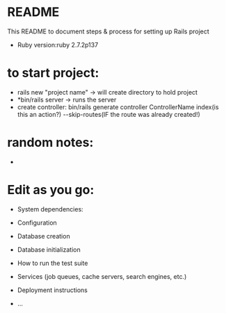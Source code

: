 # README

This README to document steps & process for setting up Rails project

* Ruby version:ruby 2.7.2p137


# to start project: 
* rails new "project name" -> will create directory to hold project
* *bin/rails server -> runs the server
* create controller: bin/rails generate controller ControllerName index(is this an action?) --skip-routes(IF the route was already created!)

# random notes: 
* 
# Edit as you go: 
* System dependencies:

* Configuration

* Database creation

* Database initialization

* How to run the test suite

* Services (job queues, cache servers, search engines, etc.)

* Deployment instructions

* ...
